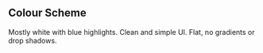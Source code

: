 ## Colour Scheme

Mostly white with blue highlights. Clean and simple UI. Flat, no gradients or drop shadows.